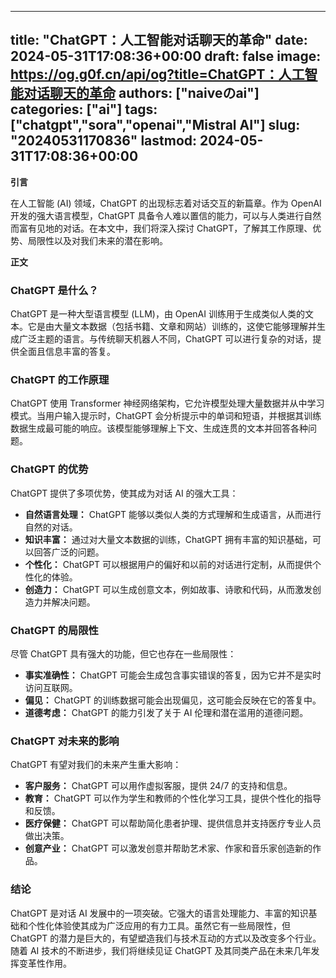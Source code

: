 
---
title: "ChatGPT：人工智能对话聊天的革命"
date: 2024-05-31T17:08:36+00:00
draft: false
image: https://og.g0f.cn/api/og?title=ChatGPT：人工智能对话聊天的革命
authors: ["naiveのai"]
categories: ["ai"]
tags: ["chatgpt","sora","openai","Mistral AI"]
slug: "20240531170836"
lastmod: 2024-05-31T17:08:36+00:00
---
**引言**

在人工智能 (AI) 领域，ChatGPT 的出现标志着对话交互的新篇章。作为 OpenAI 开发的强大语言模型，ChatGPT 具备令人难以置信的能力，可以与人类进行自然而富有见地的对话。在本文中，我们将深入探讨 ChatGPT，了解其工作原理、优势、局限性以及对我们未来的潜在影响。

**正文**

### ChatGPT 是什么？

ChatGPT 是一种大型语言模型 (LLM)，由 OpenAI 训练用于生成类似人类的文本。它是由大量文本数据（包括书籍、文章和网站）训练的，这使它能够理解并生成广泛主题的语言。与传统聊天机器人不同，ChatGPT 可以进行复杂的对话，提供全面且信息丰富的答复。

### ChatGPT 的工作原理

ChatGPT 使用 Transformer 神经网络架构，它允许模型处理大量数据并从中学习模式。当用户输入提示时，ChatGPT 会分析提示中的单词和短语，并根据其训练数据生成最可能的响应。该模型能够理解上下文、生成连贯的文本并回答各种问题。

### ChatGPT 的优势

ChatGPT 提供了多项优势，使其成为对话 AI 的强大工具：

- **自然语言处理：** ChatGPT 能够以类似人类的方式理解和生成语言，从而进行自然的对话。
- **知识丰富：** 通过对大量文本数据的训练，ChatGPT 拥有丰富的知识基础，可以回答广泛的问题。
- **个性化：** ChatGPT 可以根据用户的偏好和以前的对话进行定制，从而提供个性化的体验。
- **创造力：** ChatGPT 可以生成创意文本，例如故事、诗歌和代码，从而激发创造力并解决问题。

### ChatGPT 的局限性

尽管 ChatGPT 具有强大的功能，但它也存在一些局限性：

- **事实准确性：** ChatGPT 可能会生成包含事实错误的答复，因为它并不是实时访问互联网。
- **偏见：** ChatGPT 的训练数据可能会出现偏见，这可能会反映在它的答复中。
- **道德考虑：** ChatGPT 的能力引发了关于 AI 伦理和潜在滥用的道德问题。

### ChatGPT 对未来的影响

ChatGPT 有望对我们的未来产生重大影响：

- **客户服务：** ChatGPT 可以用作虚拟客服，提供 24/7 的支持和信息。
- **教育：** ChatGPT 可以作为学生和教师的个性化学习工具，提供个性化的指导和反馈。
- **医疗保健：** ChatGPT 可以帮助简化患者护理、提供信息并支持医疗专业人员做出决策。
- **创意产业：** ChatGPT 可以激发创意并帮助艺术家、作家和音乐家创造新的作品。

### 结论

ChatGPT 是对话 AI 发展中的一项突破。它强大的语言处理能力、丰富的知识基础和个性化体验使其成为广泛应用的有力工具。虽然它有一些局限性，但 ChatGPT 的潜力是巨大的，有望塑造我们与技术互动的方式以及改变多个行业。随着 AI 技术的不断进步，我们将继续见证 ChatGPT 及其同类产品在未来几年发挥变革性作用。